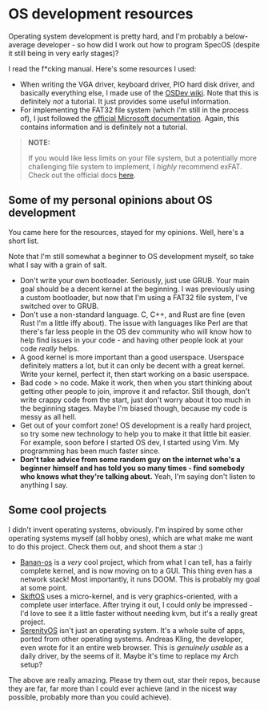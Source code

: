 # OS development resources

Operating system development is pretty hard, and I'm probably a below-average developer - so how did I work out how to program SpecOS (despite it still being in very early stages)?

I read the f\*cking manual. Here's some resources I used:

- When writing the VGA driver, keyboard driver, PIO hard disk driver, and basically everything else, I made use of the [OSDev wiki](https://wiki.osdev.org). Note that this is definitely *not* a tutorial. It just provides some useful information. 
- For implementing the FAT32 file system (which I'm still in the process of), I just followed the [official Microsoft documentation](https://download.microsoft.com/download/1/6/1/161ba512-40e2-4cc9-843a-923143f3456c/fatgen103.doc). Again, this contains information and is definitely not a tutorial.

> **NOTE:**
>
> If you would like less limits on your file system, but a potentially more challenging file system to implement, I *highly* recommend exFAT. Check out the official docs [here](https://learn.microsoft.com/en-us/windows/win32/fileio/exfat-specification).


## Some of my personal opinions about OS development

You came here for the resources, stayed for my opinions. Well, here's a short list.

Note that I'm still somewhat a beginner to OS development myself, so take what I say with a grain of salt.

- Don't write your own bootloader. Seriously, just use GRUB. Your main goal should be a decent kernel at the beginning. I was previously using a custom bootloader, but now that I'm using a FAT32 file system, I've switched over to GRUB.
- Don't use a non-standard language. C, C++, and Rust are fine (even Rust I'm a little iffy about). The issue with languages like Perl are that there's far less people in the OS dev community who will know how to help find issues in your code - and having other people look at your code *really* helps.
- A good kernel is more important than a good userspace. Userspace definitely matters a lot, but it can only be decent with a great kernel. Write your kernel, perfect it, then start working on a basic userspace.
- Bad code > no code. Make it work, then when you start thinking about getting other people to join, improve it and refactor. Still though, don't write crappy code from the start, just don't worry about it too much in the beginning stages. Maybe I'm biased though, because my code is messy as all hell.
- Get out of your comfort zone! OS development is a really hard project, so try some new technology to help you to make it that little bit easier. For example, soon before I started OS dev, I started using Vim. My programming has been much faster since.
- **Don't take advice from some random guy on the internet who's a beginner himself and has told you so many times - find somebody who knows what they're talking about.** Yeah, I'm saying don't listen to anything I say.

## Some cool projects

I didn't invent operating systems, obviously. I'm inspired by some other operating systems myself (all hobby ones), which are what make me want to do this project. Check them out, and shoot them a star :)

- [Banan-os](https://git.bananymous.com/Bananymous/banan-os) is a *very* cool project, which from what I can tell, has a fairly complete kernel, and is now moving on to a GUI. This thing even has a network stack! Most importantly, it runs DOOM. This is probably my goal at some point.
- [SkiftOS](http://github.com/skift-org/skift) uses a micro-kernel, and is very graphics-oriented, with a complete user interface. After trying it out, I could only be impressed - I'd love to see it a little faster without needing kvm, but it's a really great project.
- [SerenityOS](https://github.com/SerenityOS/serenity) isn't just an operating system. It's a whole suite of apps, ported from other operating systems. Andreas Kling, the developer, even wrote for it an entire web browser. This is *genuinely usable* as a daily driver, by the seems of it. Maybe it's time to replace my Arch setup?

The above are really amazing. Please try them out, star their repos, because they are far, far more than I could ever achieve (and in the nicest way possible, probably more than you could achieve).
